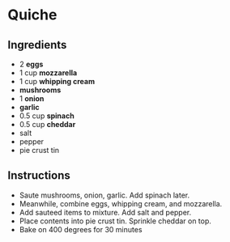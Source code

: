 # Quiche

## Ingredients

- 2 **eggs** 
- 1 cup **mozzarella**
- 1 cup **whipping cream**
- **mushrooms**
- 1 **onion**
- **garlic**
- 0.5 cup **spinach**
- 0.5 cup **cheddar**
- salt
- pepper
- pie crust tin

## Instructions

- Saute mushrooms, onion, garlic. Add spinach later.
- Meanwhile, combine eggs, whipping cream, and mozzarella.
- Add sauteed items to mixture. Add salt and pepper. 
- Place contents into pie crust tin. Sprinkle cheddar on top. 
- Bake on 400 degrees for 30 minutes
